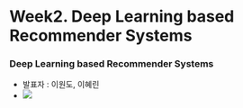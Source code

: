 # Week2. Deep Learning based Recommender Systems

### Deep Learning based Recommender Systems 
* 발표자 : 이원도, 이혜린  
* <a href="https://velog.io/@tobigs-recsys/DL-based-Recommender-Systems-%EB%94%A5%EB%9F%AC%EB%8B%9D-%EA%B8%B0%EB%B0%98-%EC%B6%94%EC%B2%9C%EC%8B%9C%EC%8A%A4%ED%85%9C" target="_blank"><img src="https://img.shields.io/badge/Velog-20c997?style=flat-square&logo=Vimeo&logoColor=white"/></a>
